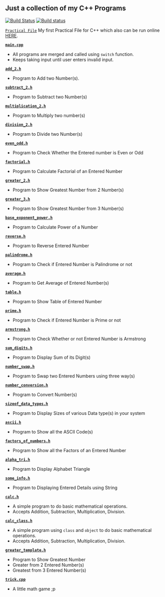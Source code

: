 Just a collection of my C++ Programs
---

[![Build Status](https://travis-ci.org/crazyuploader/CPP.svg?branch=master)](https://travis-ci.org/crazyuploader/CPP) [![Build status](https://ci.appveyor.com/api/projects/status/kqeqnrs6jcq9voi3?svg=true)](https://ci.appveyor.com/project/crazyuploader/cpp)

[`Practical File`](/Practical_File) My first Practical File for C++ which also can be run online [HERE](https://practicalcpp.jugalkishore.repl.run/).

<b>[`main.cpp`](main.cpp)</b>
* All programs are merged and called using `switch` function.
* Keeps taking input until user enters invalid input.

<b>[`add_2.h`](add_2.h)</b>
* Program to Add two Number(s).

<b>[`subtract_2.h`](subtract_2.h)</b>
* Program to Subtract two Number(s)

<b>[`multiplication_2.h`](multiplication_2.h)</b>
* Program to Multiply two number(s)

<b>[`division_2.h`](multiplication_2.h)</b>
* Program to Divide two Number(s)

<b>[`even_odd.h`](even_odd.h)</b>
* Program to Check Whether the Entered number is Even or Odd

<b>[`factorial.h`](factorial.h)</b>
* Program to Calculate Factorial of an Entered Number

<b>[`greater_2.h`](greater_2.h)</b>
* Program to Show Greatest Number from 2 Number(s)

<b>[`greater_3.h`](greater_3.h)</b>
* Program to Show Greatest Number from 3 Number(s)

<b>[`base_exponent_power.h`](base_exponent_power.h)</b>
* Program to Calculate Power of a Number

<b>[`reverse.h`](reverse.h)</b>
* Program to Reverse Entered Number

<b>[`palindrome.h`](palindrome.h)</b>
* Program to Check if Entered Number is Palindrome or not

<b>[`average.h`](average.h)</b>
* Program to Get Average of Entered Number(s)

<b>[`table.h`](table.h)</b>
* Program to Show Table of Entered Number

<b>[`prime.h`](prime.h)</b>
* Program to Check if Entered Number is Prime or not

<b>[`armstrong.h`](armstrong.h)</b>
* Program to Check Whether or not Entered Number is Armstrong

<b>[`sum_digits.h`](sum_digits.h)</b>
* Program to Display Sum of its Digit(s)

<b>[`number_swap.h`](number_swap.h)</b>
* Program to Swap two Entered Numbers using three way(s)

<b>[`number_conversion.h`](number_conversion.h)</b>
* Program to Convert Number(s)

<b>[`sizeof_data_types.h`](sizeof_data_types.h)</b>
* Program to Display Sizes of various Data type(s) in your system

<b>[`ascii.h`](ascii.h)</b>
* Program to Show all the ASCII Code(s)

<b>[`factors_of_numbers.h`](factors_of_numbers.h)</b>
* Program to Show all the Factors of an Entered Number

<b>[`alpha_tri.h`](alpha_tri.h)</b>
* Program to Display Alphabet Triangle

<b>[`some_info.h`](some_info.h)</b>
* Program to Displaying Entered Details using String

<b>[`calc.h`](calc.h)</b>
* A simple program to do basic mathematical operations.
* Accepts Addition, Subtraction, Multiplication, Division.

<b>[`calc_class.h`](calc_class.h)</b>
* A simple program using `class` and `object` to do basic mathematical operations.
* Accepts Addition, Subtraction, Multiplication, Division.

<b>[`greater_template.h`](greater_template.h)</b>
* Program to Show Greatest Number
* Greater from 2 Entered Number(s)
* Greatest from 3 Entered Number(s)

<b>[`trick.cpp`](trick.cpp)</b>
* A little math game ;p
